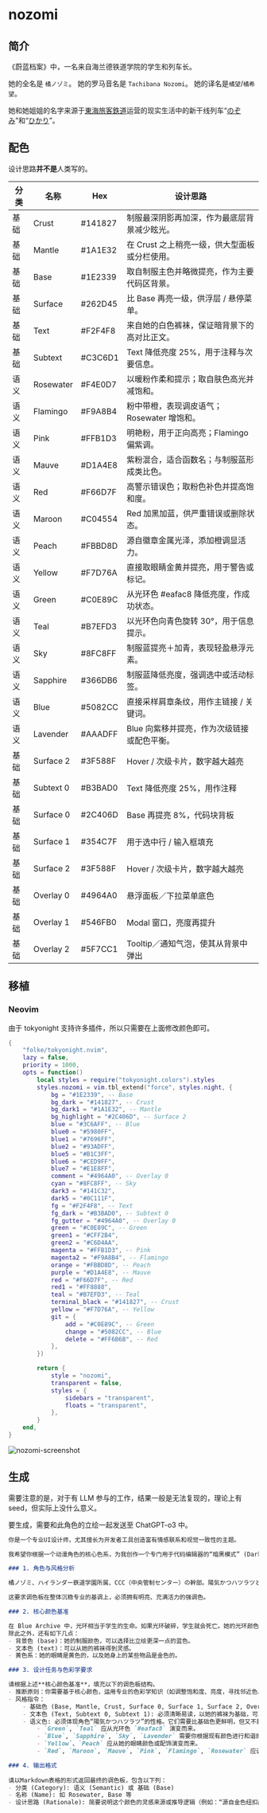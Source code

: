 # nozomi

## 简介

《蔚蓝档案》中，一名来自海兰德铁道学院的学生和列车长。

她的全名是 `橘ノゾミ`。
她的罗马音名是 `Tachibana Nozomi`。
她的译名是`橘望`/`橘希望`。

她和她姐姐的名字来源于[東海旅客鉄道](https://ja.wikipedia.org/wiki/%E6%9D%B1%E6%B5%B7%E6%97%85%E5%AE%A2%E9%89%84%E9%81%93)运营的现实生活中的新干线列车“[のぞみ](<https://ja.wikipedia.org/wiki/%E3%81%AE%E3%81%9E%E3%81%BF_(%E5%88%97%E8%BB%8A)>)”和“[ひかり](<https://ja.wikipedia.org/wiki/%E3%81%B2%E3%81%8B%E3%82%8A_(%E5%88%97%E8%BB%8A)>)”。

## 配色

设计思路**并不是**人类写的。

| 分类 | 名称 | Hex | 设计思路 |
|------|------|------|----------|
| 基础 | Crust | #141827 | 制服最深阴影再加深，作为最底层背景减少眩光。 |
| 基础 | Mantle | #1A1E32 | 在 Crust 之上稍亮一级，供大型面板或分栏使用。 |
| 基础 | Base | #1E2339 | 取自制服主色并略微提亮，作为主要代码区背景。 |
| 基础 | Surface | #262D45 | 比 Base 再亮一级，供浮层 / 悬停菜单。 |
| 基础 | Text | #F2F4F8 | 来自她的白色裤袜，保证暗背景下的高对比正文。 |
| 基础 | Subtext | #C3C6D1 | Text 降低亮度 25%，用于注释与次要信息。 |
| 语义 | Rosewater | #F4E0D7 | 以暖粉作柔和提示；取自肤色高光并减饱和。 |
| 语义 | Flamingo | #F9A8B4 | 粉中带橙，表现调皮语气；Rosewater 增饱和。 |
| 语义 | Pink | #FFB1D3 | 明艳粉，用于正向高亮；Flamingo 偏紫调。 |
| 语义 | Mauve | #D1A4E8 | 紫粉混合，适合函数名；与制服蓝形成类比色。 |
| 语义 | Red | #F66D7F | 高警示错误色；取粉色补色并提高饱和度。 |
| 语义 | Maroon | #C04554 | Red 加黑加蓝，供严重错误或删除状态。 |
| 语义 | Peach | #FBBD8D | 源自徽章金属光泽，添加橙调显活力。 |
| 语义 | Yellow | #F7D76A | 直接取眼睛金黄并提亮，用于警告或标记。 |
| 语义 | Green | #C0E89C | 从光环色 #eafac8 降低亮度，作成功状态。 |
| 语义 | Teal | #B7EFD3 | 以光环色向青色旋转 30°，用于信息提示。 |
| 语义 | Sky | #8FC8FF | 制服蓝提亮＋加青，表现轻盈悬浮元素。 |
| 语义 | Sapphire | #366DB6 | 制服蓝降低亮度，强调选中或活动标签。 |
| 语义 | Blue | #5082CC | 直接采样肩章条纹，用作主链接 / 关键词。 |
| 语义 | Lavender | #AAADFF | Blue 向紫移并提亮，作为次级链接或配色平衡。 |
| 基础 | Surface 2 | #3F588F | Hover / 次级卡片，数字越大越亮 |
| 基础 | Subtext 0 | #B3BAD0 | Text 降低亮度 25%，用作注释 |
| 基础 | Surface 0 | #2C406D | Base 再提亮 8%，代码块背板 |
| 基础 | Surface 1 | #354C7F | 用于选中行 / 输入框填充 |
| 基础 | Surface 2 | #3F588F | Hover / 次级卡片，数字越大越亮 |
| 基础 | Overlay 0 | #4964A0 | 悬浮面板／下拉菜单底色 |
| 基础 | Overlay 1 | #546FB0 | Modal 窗口，亮度再提升 |
| 基础 | Overlay 2 | #5F7CC1 | Tooltip／通知气泡，使其从背景中弹出 |

## 移植

### Neovim

由于 tokyonight 支持许多插件，所以只需要在上面修改颜色即可。

```Lua
{
    "folke/tokyonight.nvim",
    lazy = false,
    priority = 1000,
    opts = function()
        local styles = require("tokyonight.colors").styles
        styles.nozomi = vim.tbl_extend("force", styles.night, {
            bg = "#1E2339", -- Base
            bg_dark = "#141827", -- Crust
            bg_dark1 = "#1A1E32", -- Mantle
            bg_highlight = "#2C406D", -- Surface 2
            blue = "#3C6AFF", -- Blue
            blue0 = "#5980FF",
            blue1 = "#7696FF",
            blue2 = "#93ADFF",
            blue5 = "#B1C3FF",
            blue6 = "#CED9FF",
            blue7 = "#E1E8FF",
            comment = "#4964A0", -- Overlay 0
            cyan = "#8FC8FF", -- Sky
            dark3 = "#141C32",
            dark5 = "#0C111F",
            fg = "#F2F4F8", -- Text
            fg_dark = "#B3BAD0", -- Subtext 0
            fg_gutter = "#4964A0", -- Overlay 0
            green = "#C0E89C", -- Green
            green1 = "#CFF2B4",
            green2 = "#C6D4AA",
            magenta = "#FFB1D3", -- Pink
            magenta2 = "#F9A8B4", -- Flamingo
            orange = "#FBBD8D", -- Peach
            purple = "#D1A4E8", -- Mauve
            red = "#F66D7F", -- Red
            red1 = "#FF8888",
            teal = "#B7EFD3", -- Teal
            terminal_black = "#141827", -- Crust
            yellow = "#F7D76A", -- Yellow
            git = {
                add = "#C0E89C", -- Green
                change = "#5082CC", -- Blue
                delete = "#FF6B6B", -- Red
            },
        })

        return {
            style = "nozomi",
            transparent = false,
            styles = {
                sidebars = "transparent",
                floats = "transparent",
            },
        }
    end,
}
```

![nozomi-screenshot](<./img/nozomi.png>)

## 生成

需要注意的是，对于有 LLM 参与的工作，结果一般是无法复现的，理论上有 seed，但实际上没什么意义。

要生成，需要和此角色的立绘一起发送至 ChatGPT-o3 中。

```md
你是一个专业UI设计师，尤其擅长为开发者工具创造富有情感联系和视觉一致性的主题。

我希望你根据一个动漫角色的核心色系，为我创作一个专门用于代码编辑器的“暗黑模式” (Dark Mode) 调色板。这个调色板必须严格遵循下方指定的命名结构。

### 1. 角色与风格分析

橘ノゾミ、ハイランダー鉄道学園所属、CCC（中央管制センター）の幹部。陽気かつハツラツとした性格で、細かいことは気にしない。そのせいか、双子の姉であるヒカリと一緒にトラブルを引き起こすこともしばしば。面白そうなものにはとりあえず飛び込む性格だが、列車運行に関しては責任を持って臨んでいる。

这要求调色板在整体沉稳专业的基调上，必须拥有明亮、充满活力的强调色。

### 2. 核心颜色基准

在 Blue Archive 中，光环相当于学生的生命。如果光环破碎，学生就会死亡。她的光环颜色是 #eafac8。
除此之外，还有如下几点：
- 背景色 (base)：她的制服颜色，可以选择比立绘更深一点的蓝色。
- 文本色 (text)：可以从她的裤袜得到灵感。
- 黄色系：她的眼睛是黄色的，以及她身上的某些物品是金色的。

### 3. 设计任务与色彩学要求

请根据上述**核心颜色基准**，填充以下的调色板结构。
- 推断原则：你需要基于核心颜色，运用专业的色彩学知识（如调整饱和度、亮度，寻找邻近色、互补色）来生成剩余的颜色。所有颜色组合在一起时，必须感觉它们源自同一个角色。
- 风格指令：
    - 基础色 (Base, Mantle, Crust, Surface 0, Surface 1, Surface 2, Overlay 0, Overlay 1, Overlay 2): 必须沉稳、专业，以制服颜色为基础进行微调，确保长时间阅读的舒适性。对于 Surface 和 Overlay，数字越大则越亮。
    - 文本色 (Text, Subtext 0, Subtext 1): 必须清晰易读，以她的裤袜为基础，可以创建不同亮度的版本。对于 Subtext，数字越大则越亮。
    - 语义色: 必须体现角色“陽気かつハツラツ”的性格。它们需要比基础色更鲜明，但又不能过于刺眼。
        - `Green`, `Teal` 应从光环色 `#eafac8` 演变而来。
        - `Blue`, `Sapphire`, `Sky`, `Lavender` 需要你根据现有颜色进行和谐的创造，以补全整个色谱。
        - `Yellow`、`Peach` 应从她的眼睛颜色或配饰演变而来。
        - `Red`, `Maroon`, `Mauve`, `Pink`, `Flamingo`, `Rosewater` 应该使用色彩学知识来生成。

### 4. 输出格式
 
请以Markdown表格的形式返回最终的调色板，包含以下列：
- 分类 (Category): 语义 (Semantic) 或 基础 (Base)
- 名称 (Name): 如 Rosewater, Base 等
- 设计思路 (Rationale): 简要说明这个颜色的灵感来源或推导逻辑（例如：“源自金色纽扣颜色，增加了亮度以体现活泼感”）。
```
